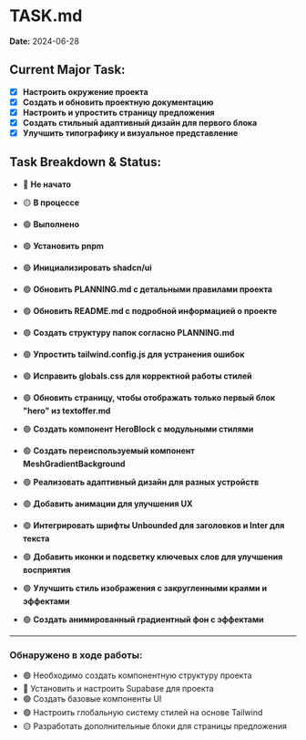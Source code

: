 # TASK.md

**Date:** 2024-06-28

## Current Major Task:

*   [x] **Настроить окружение проекта**
*   [x] **Создать и обновить проектную документацию**
*   [x] **Настроить и упростить страницу предложения**
*   [x] **Создать стильный адаптивный дизайн для первого блока**
*   [x] **Улучшить типографику и визуальное представление**

## Task Breakdown & Status:

*   🔴 **Не начато**
*   🟡 **В процессе**
*   🟢 **Выполнено**

*   🟢 **Установить pnpm**
*   🟢 **Инициализировать shadcn/ui**
*   🟢 **Обновить PLANNING.md с детальными правилами проекта**
*   🟢 **Обновить README.md с подробной информацией о проекте**
*   🟢 **Создать структуру папок согласно PLANNING.md**
*   🟢 **Упростить tailwind.config.js для устранения ошибок**
*   🟢 **Исправить globals.css для корректной работы стилей**
*   🟢 **Обновить страницу, чтобы отображать только первый блок "hero" из textoffer.md**
*   🟢 **Создать компонент HeroBlock с модульными стилями**
*   🟢 **Создать переиспользуемый компонент MeshGradientBackground**
*   🟢 **Реализовать адаптивный дизайн для разных устройств**
*   🟢 **Добавить анимации для улучшения UX**
*   🟢 **Интегрировать шрифты Unbounded для заголовков и Inter для текста**
*   🟢 **Добавить иконки и подсветку ключевых слов для улучшения восприятия**
*   🟢 **Улучшить стиль изображения с закругленными краями и эффектами**
*   🟢 **Создать анимированный градиентный фон с эффектами**

---

### Обнаружено в ходе работы:

*   🟢 Необходимо создать компонентную структуру проекта
*   🔴 Установить и настроить Supabase для проекта
*   🟢 Создать базовые компоненты UI
*   🟢 Настроить глобальную систему стилей на основе Tailwind
*   🟡 Разработать дополнительные блоки для страницы предложения 